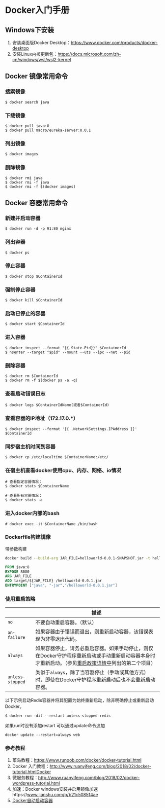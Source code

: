 # Docker入门手册

## Windows下安装

1. 安装桌面版Docker Desktop：https://www.docker.com/products/docker-desktop
2. 安装Linux内核更新包：https://docs.microsoft.com/zh-cn/windows/wsl/wsl2-kernel



## Docker 镜像常用命令

### 搜索镜像
```shell
$ docker search java
```


### 下载镜像

 ```shell
 $ docker pull java:8
 $ docker pull macro/eureka-server:0.0.1
 ```


### 列出镜像
```shell
$ docker images
```

### 删除镜像

```shell
$ docker rmi java
$ docker rmi -f java 
$ docker rmi -f $(docker images)
```

## Docker 容器常用命令
### 新建并启动容器
```shell
$ docker run -d -p 91:80 nginx
```

### 列出容器

```shell
$ docker ps
```

### 停止容器

```shell
$ docker stop $ContainerId
```

### 强制停止容器

```shell
$ docker kill $ContainerId
```

### 启动已停止的容器

```shell
$ docker start $ContainerId
```

### 进入容器

```shell
$ docker inspect --format "{{.State.Pid}}" $ContainerId
$ nsenter --target "$pid" --mount --uts --ipc --net --pid
```

### 删除容器

```shell
$ docker rm $ContainerId
$ docker rm -f $(docker ps -a -q)
```

### 查看启动错误日志

```shell
$ docker logs $ContainerIdName(或者$ContainerId)
```

### 查看容器的IP地址（172.17.0.*）

```shell
$ docker inspect --format '{{ .NetworkSettings.IPAddress }}' $ContainerId
```

### 同步宿主机时间到容器

```shell
$ docker cp /etc/localtime $ContainerName:/etc/
```

### 在宿主机查看docker使用cpu、内存、网络、io情况

```shell
# 查看指定容器情况：
$ docker stats $ContainerName

# 查看所有容器情况：
$ docker stats -a
```

### 进入docker内部的bash

```shell
# docker exec -it $ContainerName /bin/bash
```



### Dockerfile构建镜像

带参数构建

```bash
docker build --build-arg JAR_FILE=helloworld-0.0.1-SNAPSHOT.jar -t hello:v1 .
```

```dockerfile
FROM java:8
EXPOSE 8080
ARG JAR_FILE
ADD target/${JAR_FILE} /helloworld-0.0.1.jar
ENTRYPOINT ["java", "-jar","/helloworld-0.0.1.jar"]
```

### 使用重启策略

|                  | 描述                                                         |
| ---------------- | ------------------------------------------------------------ |
| `no`             | 不要自动重启容器。（默认）                                   |
| `on-failure`     | 如果容器由于错误而退出，则重新启动容器，该错误表现为非零退出代码。 |
| `always`         | 如果容器停止，请务必重启容器。如果手动停止，则仅在Docker守护程序重新启动或手动重新启动容器本身时才重新启动。（参见[重启政策详情中](https://docs.docker.com/config/containers/start-containers-automatically/#restart-policy-details)列出的第二个项目） |
| `unless-stopped` | 类似于`always`，除了当容器停止（手动或其他方式）时，即使在Docker守护程序重新启动后也不会重新启动容器。 |

以下示例启动Redis容器并将其配置为始终重新启动，除非明确停止或重新启动Docker。

```
$ docker run -dit --restart unless-stopped redis
```

如果run时没有添加restart 可以通过update命令追加

```
docker update --restart=always web
```



### 参考教程

1. 菜鸟教程：https://www.runoob.com/docker/docker-tutorial.html
2. Docker 入门教程：http://www.ruanyifeng.com/blog/2018/02/docker-tutorial.htmlDocker 
3. 微服务教程：http://www.ruanyifeng.com/blog/2018/02/docker-wordpress-tutorial.html
4. 加速：Docker windows安装并启用镜像加速https://www.jianshu.com/p/b21c508514ae
5. [Docker自动启动容器](https://www.cnblogs.com/wei9593/p/11192908.html)